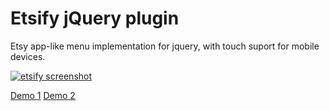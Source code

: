 # Etsify jQuery plugin

Etsy app-like menu implementation for jquery, with touch suport for mobile devices.

[<img src="http://bytecreators.com/etsify/screenshot.png" alt="etsify screenshot" />](http://github.com/laborin/etsify)

[Demo 1](http://bytecreators.com/etsify/sample.html)
[Demo 2](http://bytecreators.com/etsify/sample2.html)
